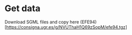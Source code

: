 # Get data
Download SGML files and copy here (EFE94)[https://consigna.ugr.es/g/NVUThaH1Q69zSopM/efe94.tgz]
